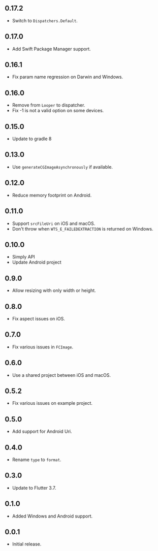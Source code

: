 ## 0.17.2

- Switch to `Dispatchers.Default`.

## 0.17.0

- Add Swift Package Manager support.

## 0.16.1

- Fix param name regression on Darwin and Windows.

## 0.16.0

- Remove from `Looper` to dispatcher.
- Fix -1 is not a valid option on some devices.

## 0.15.0

- Update to gradle 8

## 0.13.0

- Use `generateCGImageAsynchronously` if available.

## 0.12.0

- Reduce memory footprint on Android.

## 0.11.0

- Support `srcFileUri` on iOS and macOS.
- Don't throw when `WTS_E_FAILEDEXTRACTION` is returned on Windows.

## 0.10.0

- Simply API
- Update Android project

## 0.9.0

- Allow resizing with only width or height.

## 0.8.0

- Fix aspect issues on iOS.

## 0.7.0

- Fix various issues in `FCImage`.

## 0.6.0

- Use a shared project between iOS and macOS.

## 0.5.2

- Fix various issues on example project.

## 0.5.0

- Add support for Android Uri.

## 0.4.0

- Rename `type` to `format`.

## 0.3.0

- Update to Flutter 3.7.

## 0.1.0

- Added Windows and Android support.

## 0.0.1

- Initial release.
